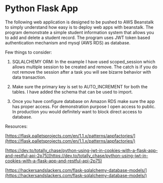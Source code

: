 # Python Flask App
The following web application is designed to be pushed to AWS Beanstalk to simply understand how easy is to deploy web apps with beanstalk. The program demonstrate a simple student information system that allows you to add and delete a student record. The program uses JWT token based authentication mechanism and mysql (AWS RDS) as database.

Few things to consider:

 1. SQLALCHEMY ORM: In the example I have used scoped_session which
    allows multiple session to be created and remove. The catch is if
    you do not remove the session after a task you will see bizarre
    behavior with data transaction.


2.  Make sure the primary key is set to AUTO_INCREMENT for both the tables. I have added the schema that can be used to import.

3.  Once you have configure database on Amazon RDS make sure the app has proper access. For demonstration purpose I open access to public. In production you would definitely want to block direct access to database.


Resources:

[https://flask.palletsprojects.com/en/1.1.x/patterns/appfactories/](https://flask.palletsprojects.com/en/1.1.x/patterns/appfactories/)

[https://dev.to/totally_chase/python-using-jwt-in-cookies-with-a-flask-app-and-restful-api-2p75](https://dev.to/totally_chase/python-using-jwt-in-cookies-with-a-flask-app-and-restful-api-2p75)

[https://hackersandslackers.com/flask-sqlalchemy-database-models/](https://hackersandslackers.com/flask-sqlalchemy-database-models/)
